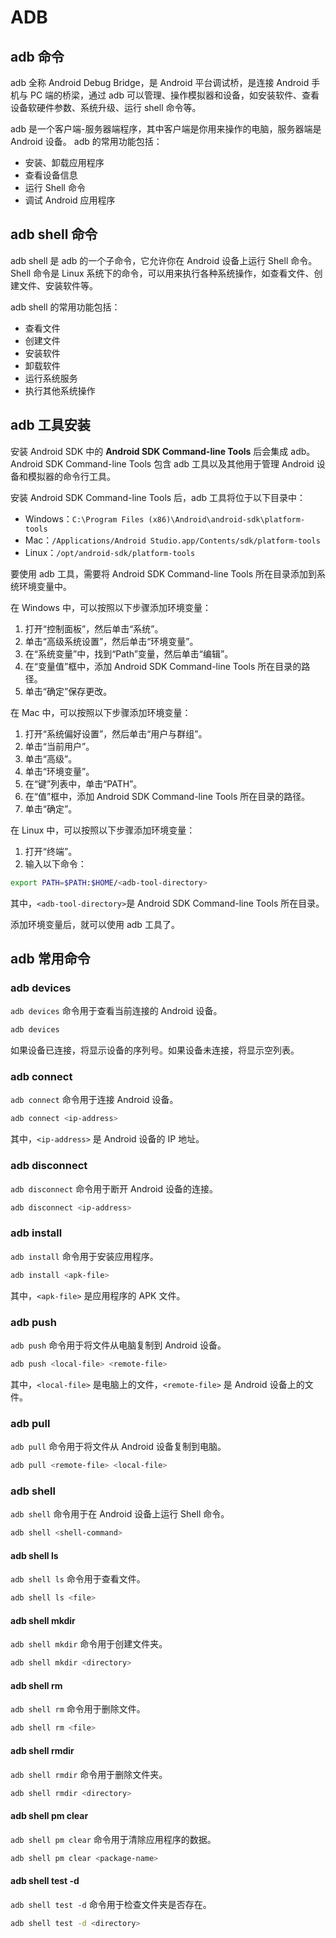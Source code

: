 # ADB

## adb 命令

adb 全称 Android Debug Bridge，是 Android 平台调试桥，是连接 Android 手机与 PC 端的桥梁，通过 adb 可以管理、操作模拟器和设备，如安装软件、查看设备软硬件参数、系统升级、运行 shell 命令等。

adb 是一个客户端-服务器端程序，其中客户端是你用来操作的电脑，服务器端是 Android 设备。
adb 的常用功能包括：

- 安装、卸载应用程序
- 查看设备信息
- 运行 Shell 命令
- 调试 Android 应用程序

## adb shell 命令

adb shell 是 adb 的一个子命令，它允许你在 Android 设备上运行 Shell 命令。Shell 命令是 Linux 系统下的命令，可以用来执行各种系统操作，如查看文件、创建文件、安装软件等。

adb shell 的常用功能包括：

- 查看文件
- 创建文件
- 安装软件
- 卸载软件
- 运行系统服务
- 执行其他系统操作

## adb 工具安装

安装 Android SDK 中的 **Android SDK Command-line Tools** 后会集成 adb。Android SDK Command-line Tools 包含 adb 工具以及其他用于管理 Android 设备和模拟器的命令行工具。

安装 Android SDK Command-line Tools 后，adb 工具将位于以下目录中：

- Windows：`C:\Program Files (x86)\Android\android-sdk\platform-tools`
- Mac：`/Applications/Android Studio.app/Contents/sdk/platform-tools`
- Linux：`/opt/android-sdk/platform-tools`

要使用 adb 工具，需要将 Android SDK Command-line Tools 所在目录添加到系统环境变量中。

在 Windows 中，可以按照以下步骤添加环境变量：

1. 打开“控制面板”，然后单击“系统”。
2. 单击“高级系统设置”，然后单击“环境变量”。
3. 在“系统变量”中，找到“Path”变量，然后单击“编辑”。
4. 在“变量值”框中，添加 Android SDK Command-line Tools 所在目录的路径。
5. 单击“确定”保存更改。

在 Mac 中，可以按照以下步骤添加环境变量：

1. 打开“系统偏好设置”，然后单击“用户与群组”。
2. 单击“当前用户”。
3. 单击“高级”。
4. 单击“环境变量”。
5. 在“键”列表中，单击“PATH”。
6. 在“值”框中，添加 Android SDK Command-line Tools 所在目录的路径。
7. 单击“确定”。

在 Linux 中，可以按照以下步骤添加环境变量：

1. 打开“终端”。
2. 输入以下命令：

```bash
export PATH=$PATH:$HOME/<adb-tool-directory>
```

其中，`<adb-tool-directory>`是 Android SDK Command-line Tools 所在目录。

添加环境变量后，就可以使用 adb 工具了。

## adb 常用命令

### adb devices

`adb devices` 命令用于查看当前连接的 Android 设备。

```bash
adb devices
```

如果设备已连接，将显示设备的序列号。如果设备未连接，将显示空列表。

### adb connect

`adb connect` 命令用于连接 Android 设备。

```bash
adb connect <ip-address>
```

其中，`<ip-address>` 是 Android 设备的 IP 地址。

### adb disconnect

`adb disconnect` 命令用于断开 Android 设备的连接。

```bash
adb disconnect <ip-address>
```

### adb install

`adb install` 命令用于安装应用程序。

```bash
adb install <apk-file>
```

其中，`<apk-file>` 是应用程序的 APK 文件。

### adb push

`adb push` 命令用于将文件从电脑复制到 Android 设备。

```bash
adb push <local-file> <remote-file>
```

其中，`<local-file>` 是电脑上的文件，`<remote-file>` 是 Android 设备上的文件。

### adb pull

`adb pull` 命令用于将文件从 Android 设备复制到电脑。

```bash
adb pull <remote-file> <local-file>
```

### adb shell

`adb shell` 命令用于在 Android 设备上运行 Shell 命令。

```bash
adb shell <shell-command>
```

#### adb shell ls

`adb shell ls` 命令用于查看文件。

```bash
adb shell ls <file>
```

#### adb shell mkdir

`adb shell mkdir` 命令用于创建文件夹。

```bash
adb shell mkdir <directory>
```

#### adb shell rm

`adb shell rm` 命令用于删除文件。

```bash
adb shell rm <file>
```

#### adb shell rmdir

`adb shell rmdir` 命令用于删除文件夹。

```bash
adb shell rmdir <directory>
```

#### adb shell pm clear

`adb shell pm clear` 命令用于清除应用程序的数据。

```bash
adb shell pm clear <package-name>
```

#### adb shell test -d

`adb shell test -d` 命令用于检查文件夹是否存在。

```bash
adb shell test -d <directory>
```
